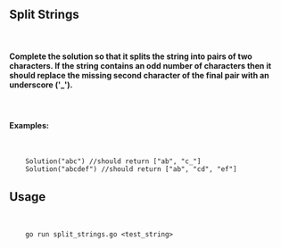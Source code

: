 ## Split Strings
<br/>

#### Complete the solution so that it splits the string into pairs of two characters. If the string contains an odd number of characters then it should replace the missing second character of the final pair with an underscore ('_').
<br/>

#### Examples:
<br/>

		Solution("abc") //should return ["ab", "c_"]
		Solution("abcdef") //should return ["ab", "cd", "ef"]
## Usage
<br/>

		go run split_strings.go <test_string>